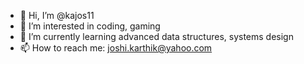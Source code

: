 - 👋 Hi, I’m @kajos11
- 👀 I’m interested in coding, gaming
- 🌱 I’m currently learning advanced data structures, systems design
- 📫 How to reach me: joshi.karthik@yahoo.com

<!---
kajos11/kajos11 is a ✨ special ✨ repository because its `README.md` (this file) appears on your GitHub profile.
You can click the Preview link to take a look at your changes.
--->
